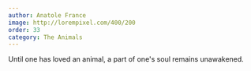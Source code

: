 ```yaml
---
author: Anatole France
image: http://lorempixel.com/400/200
order: 33
category: The Animals
---
```


Until one has loved an animal, a part of one's soul remains unawakened.
